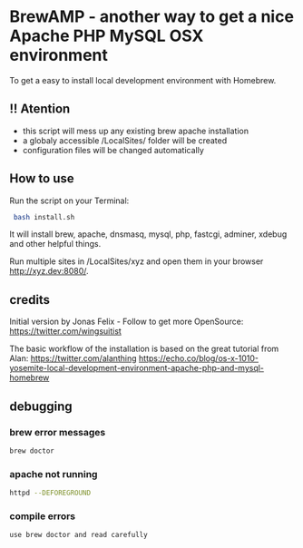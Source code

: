 # BrewAMP - another way to get a nice Apache PHP MySQL OSX environment

To get a easy to install local development environment with Homebrew.

## !! Atention

* this script will mess up any existing brew apache installation
* a globaly accessible /LocalSites/ folder will be created
* configuration files will be changed automatically

## How to use

Run the script on your Terminal:

````bash
 bash install.sh
````

It will install brew, apache, dnsmasq, mysql, php, fastcgi, adminer, xdebug and other helpful things.

Run multiple sites in /LocalSites/xyz and open them in your browser http://xyz.dev:8080/.

## credits

Initial version by Jonas Felix - Follow to get more OpenSource: https://twitter.com/wingsuitist

The basic workflow of the installation is based on the great tutorial from Alan: https://twitter.com/alanthing
https://echo.co/blog/os-x-1010-yosemite-local-development-environment-apache-php-and-mysql-homebrew


## debugging

### brew error messages

````bash
brew doctor
````

### apache not running

````bash
httpd --DEFOREGROUND
````


### compile errors

````bash
use brew doctor and read carefully
````

